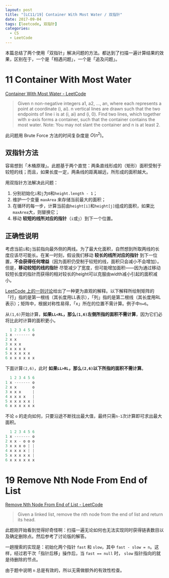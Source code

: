 ```yaml
---
layout: post
title: "[LC11/19] Container With Most Water / 双指针"
date: 2017-09-04
tags: [leetcode, 双指针]
categories:
  - CS
  - LeetCode
---
```


本篇总结了两个使用「双指针」解决问题的方法。都达到了扫描一遍计算结果的效果，区别在于，一个是「相遇问题」，一个是「追及问题」。

<!-- more -->

# 11 Container With Most Water

[Container With Most Water - LeetCode](https://leetcode.com/problems/container-with-most-water/description/)

> Given n non-negative integers a1, a2, ..., an, where each represents a point at coordinate (i, ai). n vertical lines are drawn such that the two endpoints of line i is at (i, ai) and (i, 0). Find two lines, which together with x-axis forms a container, such that the container contains the most water.
Note: You may not slant the container and n is at least 2.


此问题用 Brute Force 方法的时间复杂度是 $O(n^2)$。

## 双指针方法

容易想到「木桶原理」。此题基于两个直觉：两条直线形成的（矩形）面积受制于较短的线；而且，如果长度一定，两条线的距离越远，所形成的面积越大。

用双指针方法解决此问题：
1. 分别初始化`i`和`j`为`0`和`height.length - 1`；
2. 维护一个变量 `maxArea` 来存储当前最大的面积；
3. 在循环的每一步，计算当前由`height[i]`和`height[j]`组成的面积，如果比`maxArea`大，则替换它；
4. 移动 **较短的线所对应的指针**（`i`或`j`）到下一个位置。

## 正确性说明

考虑当前`i`和`j`当前指向最外侧的两线。为了最大化面积，自然想到所取两线的长度应该尽可能长。在某一时刻，假设我们移动 **较长的线所对应的指针** 到下一位置，**不会获得任何增益**（因为面积仍受制于较短的线，面积只会减小不会增加）。但是，**移动较短的线的指针** 尽管减少了宽度，但可能增加面积——因为通过移动较短长度的指针而获得的相对较长的height可以克服由width减小引起的面积减小。

[LeetCode 上的一则讨论](https://leetcode.com/problems/container-with-most-water/discuss/6099)给出了一种更为直观的解释。以下解释所绘制矩阵的「行」指的是第一根线（其长度用LL表示），「列」指的是第二根线（其长度用RL表示）；矩阵中，根据对称性易得，「x」所在的位置不需计算。例子中`n=6`。

从`(1,6)`开始计算，**如果`LL<RL`，那么`(1,6)`左侧所指的面积不需计算**，因为它们必将比此时计算的面积更小。
```java
  1 2 3 4 5 6
1 x ------- o
2 x x
3 x x x
4 x x x x
5 x x x x x
6 x x x x x x
```

下面计算`(2,6)`，此时 **如果`LL>RL`，那么`(2,6)`以下所指的面积不需计算**。
```java
  1 2 3 4 5 6
1 x ------- o
2 x x       o
3 x x x     |
4 x x x x   |
5 x x x x x |
6 x x x x x x
```

不论 `o` 的走向如何，只要沿途不断找出最大值，最终只需`n-1`次计算即可求出最大面积。
```java
  1 2 3 4 5 6
1 x ------- o
2 x x - o o o
3 x x x o | |
4 x x x x | |
5 x x x x x |
6 x x x x x x
```

# 19 Remove Nth Node From End of List

[Remove Nth Node From End of List - LeetCode](https://leetcode.com/problems/remove-nth-node-from-end-of-list)
> Given a linked list, remove the nth node from the end of list and return its head.

此题刚开始看到觉得好奇怪啊：扫描一遍无论如何也无法实现同时获得链表数目以及确定删除点。然后参考了讨论版的解答。

一趟搜索的实现是：初始化两个指针 `fast` 和 `slow`，其中 `fast - slow = n`。这样，经过若干次「指针后移」操作后，当 `fast == null` 时， `slow` 指针指向的就是待删除的节点。

由于题中说明 `n` 总是有效的，所以无需做额外的有效性检查。